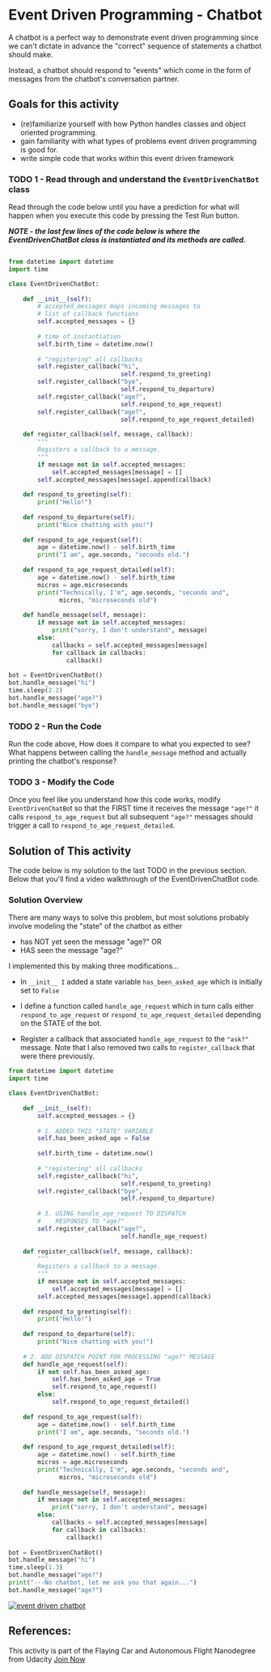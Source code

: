 # Event Driven Programming - Chatbot
A chatbot is a perfect way to demonstrate event driven programming since we can't dictate in advance the "correct" sequence of statements a chatbot should make.

Instead, a chatbot should respond to "events" which come in the form of messages from the chatbot's conversation partner.

## Goals for this activity
* (re)familiarize yourself with how Python handles classes and object oriented programming.
* gain familiarity with what types of problems event driven programming is good for.
* write simple code that works within this event driven framework

### TODO 1 - Read through and understand the `EventDrivenChatBot` class
Read through the code below until you have a prediction for what will happen when you execute this code by pressing the Test Run button.

***NOTE - the last few lines of the code below is where the EventDrivenChatBot class is instantiated and its methods are called.***

```python

from datetime import datetime
import time

class EventDrivenChatBot:
    
    def __init__(self):
        # accepted_messages maps incoming messages to 
        # list of callback functions
        self.accepted_messages = {}
        
        # time of instantiation
        self.birth_time = datetime.now()
        
        # "registering" all callbacks
        self.register_callback("hi", 
                               self.respond_to_greeting)
        self.register_callback("bye", 
                               self.respond_to_departure)
        self.register_callback("age?",
                               self.respond_to_age_request)
        self.register_callback("age?",
                               self.respond_to_age_request_detailed)
    
    def register_callback(self, message, callback):
        """
        Registers a callback to a message.
        """
        if message not in self.accepted_messages:
            self.accepted_messages[message] = []
        self.accepted_messages[message].append(callback)
        
    def respond_to_greeting(self):
        print("Hello!")
        
    def respond_to_departure(self):
        print("Nice chatting with you!")
            
    def respond_to_age_request(self):
        age = datetime.now() - self.birth_time
        print("I am", age.seconds, "seconds old.")
        
    def respond_to_age_request_detailed(self):
        age = datetime.now() - self.birth_time
        micros = age.microseconds
        print("Technically, I'm", age.seconds, "seconds and", 
              micros, "microseconds old")
        
    def handle_message(self, message):
        if message not in self.accepted_messages:
            print("sorry, I don't understand", message)
        else:
            callbacks = self.accepted_messages[message]
            for callback in callbacks:
                callback() 
                
bot = EventDrivenChatBot()
bot.handle_message("hi")
time.sleep(2.2)
bot.handle_message("age?")
bot.handle_message("bye")

```
### TODO 2 - Run the Code
Run the code above, How does it compare to what you expected to see? What happens between calling the `handle_message` method and actually printing the chatbot's response?

### TODO 3 - Modify the Code
Once you feel like you understand how this code works, modify `EventDrivenChatBo`t so that the FIRST time it receives the message `"age?"` it calls `respond_to_age_request` but all subsequent `"age?"` messages should trigger a call to `respond_to_age_request_detailed`.

## Solution of This activity

The code below is my solution to the last TODO in the previous section. Below that you'll find a video walkthrough of the EventDrivenChatBot code.

### Solution Overview
There are many ways to solve this problem, but most solutions probably involve modeling the "state" of the chatbot as either

* has NOT yet seen the message "age?" OR
* HAS seen the message "age?"

I implemented this by making three modifications...

* In `__init__ I` added a state variable `has_been_asked_age` which is initially set to `False`

* I define a function called `handle_age_request` which in turn calls either `respond_to_age_request` or `respond_to_age_request_detailed` depending on the STATE of the bot.

* Register a callback that associated `handle_age_request` to the `"ask?"` message. Note that I also removed two calls to `register_callback` that were there previously.

```python
from datetime import datetime
import time

class EventDrivenChatBot:
    
    def __init__(self):
        self.accepted_messages = {}
        
        # 1. ADDED THIS "STATE" VARIABLE
        self.has_been_asked_age = False
        
        self.birth_time = datetime.now()
        
        # "registering" all callbacks
        self.register_callback("hi", 
                               self.respond_to_greeting)
        self.register_callback("bye", 
                               self.respond_to_departure)
        
        # 3. USING handle_age_request TO DISPATCH
        #    RESPONSES TO "age?"
        self.register_callback("age?",
                               self.handle_age_request)
    
    def register_callback(self, message, callback):
        """
        Registers a callback to a message.
        """
        if message not in self.accepted_messages:
            self.accepted_messages[message] = []
        self.accepted_messages[message].append(callback)
        
    def respond_to_greeting(self):
        print("Hello!")
        
    def respond_to_departure(self):
        print("Nice chatting with you!")
    
    # 2. ADD DISPATCH POINT FOR PROCESSING "age?" MESSAGE
    def handle_age_request(self):
        if not self.has_been_asked_age:
            self.has_been_asked_age = True
            self.respond_to_age_request()
        else:
            self.respond_to_age_request_detailed()
            
    def respond_to_age_request(self):
        age = datetime.now() - self.birth_time
        print("I am", age.seconds, "seconds old.")
        
    def respond_to_age_request_detailed(self):
        age = datetime.now() - self.birth_time
        micros = age.microseconds
        print("Technically, I'm", age.seconds, "seconds and", 
              micros, "microseconds old")
        
    def handle_message(self, message):
        if message not in self.accepted_messages:
            print("sorry, I don't understand", message)
        else:
            callbacks = self.accepted_messages[message]
            for callback in callbacks:
                callback()
                
bot = EventDrivenChatBot()
bot.handle_message("hi")
time.sleep(1.3)
bot.handle_message("age?")
print("---No chatbot, let me ask you that again...")
bot.handle_message("age?")

```
[![event driven chatbot](https://img.youtube.com/vi/f_GPA9ULqJU/0.jpg)](https://www.youtube.com/watch?v=f_GPA9ULqJU)

## References:
This activity is part of the Flaying Car and Autonomous Flight Nanodegree from Udacity [Join Now](https://www.udacity.com/course/flying-car-nanodegree--nd787)

